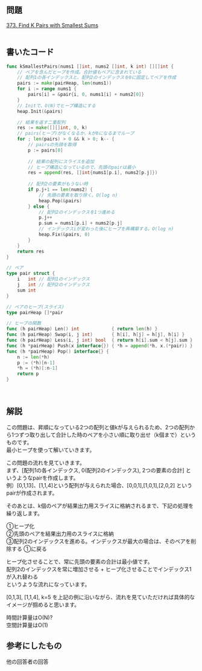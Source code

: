 ## 問題  
[373. Find K Pairs with Smallest Sums](https://leetcode.com/problems/find-k-pairs-with-smallest-sums/)  
<br>
## 書いたコード
```go
func kSmallestPairs(nums1 []int, nums2 []int, k int) [][]int {
	// ペアを含んだヒープを作成。合計値もペアに含まれている
    // 配列1の各インデックスと、配列2のインデックスを0に固定してペアを作成
	pairs := make(pairHeap, len(nums1))
	for i := range nums1 {
		pairs[i] = &pair{i, 0, nums1[i] + nums2[0]}
	}
    // Initで、O(N)でヒープ構造にする
	heap.Init(&pairs)

    // 結果を返す二重配列
	res := make([][]int, 0, k)
    // pairs(ヒープ)がなくなるか、kが0になるまでループ
	for ; len(pairs) > 0 && k > 0; k-- {
        // pairsの先頭を取得
		p := pairs[0]
        
        // 結果の配列にスライスを追加
        // ヒープ構造になっているので、先頭のpairは最小
		res = append(res, []int{nums1[p.i], nums2[p.j]})
        
        // 配列2の要素がもうない時
		if p.j+1 == len(nums2) {
            // 先頭の要素を取り除く。O(log n)
			heap.Pop(&pairs)
		} else {
            // 配列2のインデックスを1つ進める
			p.j++
			p.sum = nums1[p.i] + nums2[p.j]
            // インデックスiが変わった後にヒープを再構築する。O(log n)
			heap.Fix(&pairs, 0)
		}
	}
	return res
}

// ペア
type pair struct {
	i   int // 配列1のインデックス
	j   int // 配列2のインデックス
	sum int
}

// ペアのヒープ(スライス)
type pairHeap []*pair

// ヒープの関数
func (h pairHeap) Len() int            { return len(h) }
func (h pairHeap) Swap(i, j int)       { h[i], h[j] = h[j], h[i] }
func (h pairHeap) Less(i, j int) bool  { return h[i].sum < h[j].sum }
func (h *pairHeap) Push(x interface{}) { *h = append(*h, x.(*pair)) }
func (h *pairHeap) Pop() interface{} {
	n := len(*h)
	p := (*h)[n-1]
	*h = (*h)[:n-1]
	return p
}
```
<br>

## 解説  
この問題は、昇順になっている2つの配列と値kが与えられるため、2つの配列から1つずつ取り出して合計した時のペアを小さい順に取り出せ（k個まで）というものです。  
最小ヒープを使って解いていきます。  

この問題の流れを見ていきます。  
まず、[配列1の各インデックス, 0(配列2のインデックス), 2つの要素の合計] というようなpairを作成します。  
例）[0,1,13]、[1,1,4]という配列が与えられた場合、[0,0,1],[1,0,1],[2,0,2] というpairが作成されます。  

そのあとは、k個のペアが結果出力用スライスに格納されるまで、下記の処理を繰り返します。  

①ヒープ化  
②先頭のペアを結果出力用のスライスに格納  
③配列2のインデックスを進める。インデックスが最大の場合は、そのペアを削除する
①に戻る  

ヒープ化させることで、常に先頭の要素の合計は最小値です。  
配列2のインデックスを常に増加させる + ヒープ化させることでインデックス1が入れ替わる  
というような流れになっています。  

[0,1,3], [1,1,4], k=5 を上記の例に沿いながら、流れを見ていただければ具体的なイメージが掴めると思います。  

時間計算量はO(N)?  
空間計算量はO(1)


## 参考にしたもの  
他の回答者の回答